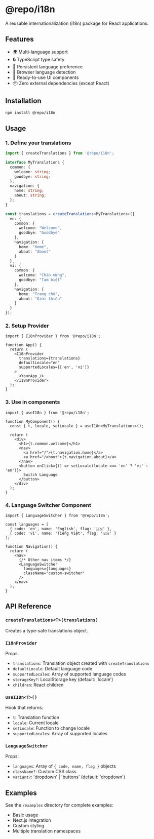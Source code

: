 # @repo/i18n

A reusable internationalization (i18n) package for React applications.

## Features

- 🌍 Multi-language support
- 🔒 TypeScript type safety
- 💾 Persistent language preference
- 🎯 Browser language detection
- 🎨 Ready-to-use UI components
- 📦 Zero external dependencies (except React)

## Installation

```bash
npm install @repo/i18n
```

## Usage

### 1. Define your translations

```typescript
import { createTranslations } from '@repo/i18n';

interface MyTranslations {
  common: {
    welcome: string;
    goodbye: string;
  };
  navigation: {
    home: string;
    about: string;
  };
}

const translations = createTranslations<MyTranslations>({
  en: {
    common: {
      welcome: "Welcome",
      goodbye: "Goodbye"
    },
    navigation: {
      home: "Home",
      about: "About"
    }
  },
  vi: {
    common: {
      welcome: "Chào mừng",
      goodbye: "Tạm biệt"
    },
    navigation: {
      home: "Trang chủ",
      about: "Giới thiệu"
    }
  }
});
```

### 2. Setup Provider

```tsx
import { I18nProvider } from '@repo/i18n';

function App() {
  return (
    <I18nProvider 
      translations={translations}
      defaultLocale="en"
      supportedLocales={['en', 'vi']}
    >
      <YourApp />
    </I18nProvider>
  );
}
```

### 3. Use in components

```tsx
import { useI18n } from '@repo/i18n';

function MyComponent() {
  const { t, locale, setLocale } = useI18n<MyTranslations>();
  
  return (
    <div>
      <h1>{t.common.welcome}</h1>
      <nav>
        <a href="/">{t.navigation.home}</a>
        <a href="/about">{t.navigation.about}</a>
      </nav>
      <button onClick={() => setLocale(locale === 'en' ? 'vi' : 'en')}>
        Switch Language
      </button>
    </div>
  );
}
```

### 4. Language Switcher Component

```tsx
import { LanguageSwitcher } from '@repo/i18n';

const languages = [
  { code: 'en', name: 'English', flag: '🇺🇸' },
  { code: 'vi', name: 'Tiếng Việt', flag: '🇻🇳' }
];

function Navigation() {
  return (
    <nav>
      {/* Other nav items */}
      <LanguageSwitcher 
        languages={languages}
        className="custom-switcher"
      />
    </nav>
  );
}
```

## API Reference

### `createTranslations<T>(translations)`

Creates a type-safe translations object.

### `I18nProvider`

Props:

- `translations`: Translation object created with `createTranslations`
- `defaultLocale`: Default language code
- `supportedLocales`: Array of supported language codes
- `storageKey?`: LocalStorage key (default: 'locale')
- `children`: React children

### `useI18n<T>()`

Hook that returns:

- `t`: Translation function
- `locale`: Current locale
- `setLocale`: Function to change locale
- `supportedLocales`: Array of supported locales

### `LanguageSwitcher`

Props:

- `languages`: Array of `{ code, name, flag }` objects
- `className?`: Custom CSS class
- `variant?`: 'dropdown' | 'buttons' (default: 'dropdown')

## Examples

See the `/examples` directory for complete examples:

- Basic usage
- Next.js integration
- Custom styling
- Multiple translation namespaces

